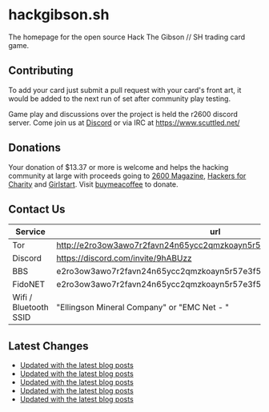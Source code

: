 # hackgibson.sh
The homepage for the open source Hack The Gibson // SH trading card game.


## Contributing

To add your card just submit a pull request with your card's front art, it would be added to the next run of set after community play testing.

Game play and discussions over the project is held the r2600 discord server. Come join us at [Discord](https://discord.com/invite/9hABUzz) or via IRC at https://www.scuttled.net/


## Donations

Your donation of $13.37 or more is welcome and helps the hacking community at large with proceeds going to [2600 Magazine](https://2600.com/), [Hackers for Charity](https://hackersforcharity.org) and [Girlstart](https://girlstart.org).  Visit [buymeacoffee](https://www.buymeacoffee.com/hackgibson.sh) to donate.


## Contact Us

Service | url
-|-
Tor | http://e2ro3ow3awo7r2favn24n65ycc2qmzkoayn5r57e3f56nvjwdcgg32ad.onion
Discord | https://discord.com/invite/9hABUzz
BBS | e2ro3ow3awo7r2favn24n65ycc2qmzkoayn5r57e3f56nvjwdcgg32ad.onion:23
FidoNET | e2ro3ow3awo7r2favn24n65ycc2qmzkoayn5r57e3f56nvjwdcgg32ad.onion:24554
Wifi / Bluetooth SSID | "Ellingson Mineral Company" or "EMC Net - <fidonet address>"

## Latest Changes
<!-- BLOG-POST-LIST:START -->
- [Updated with the latest blog posts](https://github.com/DFW2600/hackgibson.sh/commit/73e0b57fa6f81b035cb44a295604b19deee0b595)
- [Updated with the latest blog posts](https://github.com/DFW2600/hackgibson.sh/commit/b9018b1b3e296745dfd4dc41987de23419dda5e0)
- [Updated with the latest blog posts](https://github.com/DFW2600/hackgibson.sh/commit/c00cdd839e4b621d411b2cc8b8fd1b0191effe04)
- [Updated with the latest blog posts](https://github.com/DFW2600/hackgibson.sh/commit/ab673895ffb0b5ef62bdfe0cb75b869e0a0d7799)
- [Updated with the latest blog posts](https://github.com/DFW2600/hackgibson.sh/commit/3bc242460c39af3f1b7d8555e3d735598e5a7f0f)
<!-- BLOG-POST-LIST:END -->
